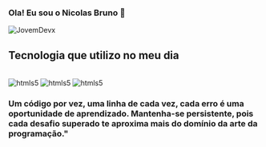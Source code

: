 ### Ola! Eu sou o Nicolas Bruno 👋

![JovemDevx](https://github-readme-stats.vercel.app/api?username=JovemDevx&show_icons=true&theme=dracula)

## Tecnologia que utilizo no meu dia

<div styele = "display:  inline_block"><br/>

<img aling="center" alt="htmls5" src="https://img.shields.io/badge/HTML-239120?style=for-the-badge&logo=html5&logoColor=white">
<img aling="center" alt="htmls5" src="https://img.shields.io/badge/CSS3-1572B6?style=for-the-badge&logo=css3&logoColor=white">
<img aling="center" alt="htmls5" src="https://img.shields.io/badge/JavaScript-F7DF1E?style=for-the-badge&logo=javascript&logoColor=black">
</div>

### Um código por vez, uma linha de cada vez, cada erro é uma oportunidade de aprendizado. Mantenha-se persistente, pois cada desafio superado te aproxima mais do domínio da arte da programação."
